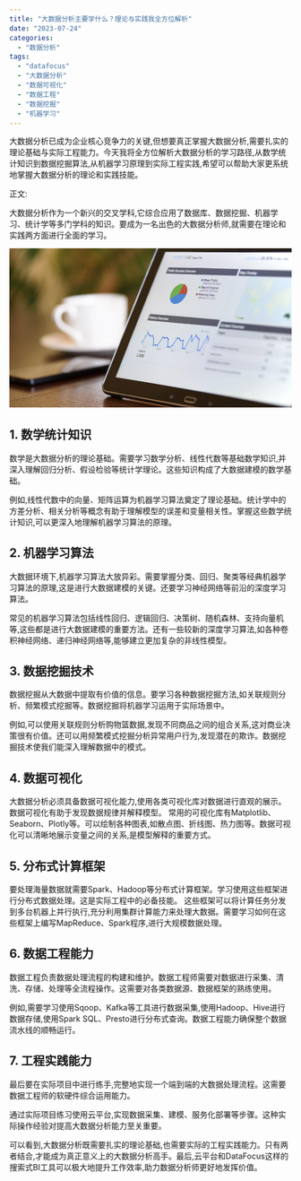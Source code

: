 ```yaml
---
title: "大数据分析主要学什么？理论与实践我全方位解析"
date: "2023-07-24"
categories: 
  - "数据分析"
tags: 
  - "datafocus"
  - "大数据分析"
  - "数据可视化"
  - "数据工程"
  - "数据挖掘"
  - "机器学习"
---
```


大数据分析已成为企业核心竞争力的关键,但想要真正掌握大数据分析,需要扎实的理论基础与实际工程能力。今天我将全方位解析大数据分析的学习路径,从数学统计知识到数据挖掘算法,从机器学习原理到实际工程实践,希望可以帮助大家更系统地掌握大数据分析的理论和实践技能。

正文:

大数据分析作为一个新兴的交叉学科,它综合应用了数据库、数据挖掘、机器学习、统计学等多门学科的知识。要成为一名出色的大数据分析师,就需要在理论和实践两方面进行全面的学习。

![](images/1660747008-%E5%B0%81%E9%9D%A2-3.jpg)

## 1\. 数学统计知识

数学是大数据分析的理论基础。需要学习数学分析、线性代数等基础数学知识,并深入理解回归分析、假设检验等统计学理论。这些知识构成了大数据建模的数学基础。

例如,线性代数中的向量、矩阵运算为机器学习算法奠定了理论基础。统计学中的方差分析、相关分析等概念有助于理解模型的误差和变量相关性。掌握这些数学统计知识,可以更深入地理解机器学习算法的原理。

## 2\. 机器学习算法

大数据环境下,机器学习算法大放异彩。需要掌握分类、回归、聚类等经典机器学习算法的原理,这是进行大数据建模的关键。还要学习神经网络等前沿的深度学习算法。

常见的机器学习算法包括线性回归、逻辑回归、决策树、随机森林、支持向量机等,这些都是进行大数据建模的重要方法。还有一些较新的深度学习算法,如各种卷积神经网络、递归神经网络等,能够建立更加复杂的非线性模型。

## 3\. 数据挖掘技术

数据挖掘从大数据中提取有价值的信息。要学习各种数据挖掘方法,如关联规则分析、频繁模式挖掘等。数据挖掘将机器学习运用于实际场景中。

例如,可以使用关联规则分析购物篮数据,发现不同商品之间的组合关系,这对商业决策很有价值。还可以用频繁模式挖掘分析异常用户行为,发现潜在的欺诈。数据挖掘技术使我们能深入理解数据中的模式。

## 4\. 数据可视化

大数据分析必须具备数据可视化能力,使用各类可视化库对数据进行直观的展示。数据可视化有助于发现数据规律并解释模型。 常用的可视化库有Matplotlib、Seaborn、Plotly等。可以绘制各种图表,如散点图、折线图、热力图等。数据可视化可以清晰地展示变量之间的关系,是模型解释的重要方式。

## 5\. 分布式计算框架

要处理海量数据就需要Spark、Hadoop等分布式计算框架。学习使用这些框架进行分布式数据处理。这是实际工程中的必备技能。 这些框架可以将计算任务分发到多台机器上并行执行,充分利用集群计算能力来处理大数据。需要学习如何在这些框架上编写MapReduce、Spark程序,进行大规模数据处理。

## 6\. 数据工程能力

数据工程负责数据处理流程的构建和维护。数据工程师需要对数据进行采集、清洗、存储、处理等全流程操作。这需要对各类数据源、数据框架的熟练使用。

例如,需要学习使用Sqoop、Kafka等工具进行数据采集,使用Hadoop、Hive进行数据存储,使用Spark SQL、Presto进行分布式查询。数据工程能力确保整个数据流水线的顺畅运行。

## 7\. 工程实践能力

最后要在实际项目中进行练手,完整地实现一个端到端的大数据处理流程。这需要数据工程师的软硬件综合运用能力。

通过实际项目练习使用云平台,实现数据采集、建模、服务化部署等步骤。这种实际操作经验对提高大数据分析能力至关重要。

可以看到,大数据分析既需要扎实的理论基础,也需要实际的工程实践能力。只有两者结合,才能成为真正意义上的大数据分析高手。最后,云平台和DataFocus这样的搜索式BI工具可以极大地提升工作效率,助力数据分析师更好地发挥价值。
